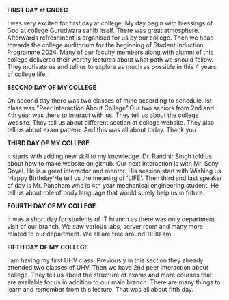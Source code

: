 **FIRST DAY at GNDEC**

I was very excited for first day at college. My day begin with blessings of God at college Gurudwara sahib itself. There was great atmosphere. Afterwards refreshment is organised for us by our college. Then we head towards the college auditorium for the beginning of Student Induction Programme 2024.
Many of our faculty members along with alumni of this college delivered their worthy lectures about what path we should follow. They motivate us and tell us to explore as much as possible in this 4 years of college life.

**SECOND DAY OF MY COLLEGE**

On second day there was two classes of mine according to schedule. Ist class was "Peer Interaction About College".Our two seniors from 2nd and 4th year was there to interact with us. They tell us about the college website. They tell us about different section at college website. They also tell us about exam pattern. And this was all about today. 
Thank you

**THIRD DAY OF MY COLLEGE**

It starts with adding new skill to my knowledge. Dr. Randhir Singh told us about how to make website on github. Our next interaction is with Mr. Sony Goyal. He is a great interactor and mentor. His session start with Wishing us 'Happy Birthday'He tell us the meaning of 'LIFE'. Then third and last speaker of day is Mr. Pancham who is 4th year mechanical engineering student. He tell us about role of body language that would surely help us in future. 

**FOURTH DAY OF MY COLLEGE**

It was a short day for students of IT branch as there was only department visit of our branch. We saw various labs, server room and many more related to our department. We all are free around 11:30 am. 

**FIFTH DAY OF MY COLLEGE**

I am having my first UHV class. Previously in this section they already attended two classes of UHV. Then we have 2nd peer interaction about college. They tell us about the structure of exams and more courses that are available for us in addition to our main branch. There are many things to learn and remember from this lecture. That was all about fifth day. 

